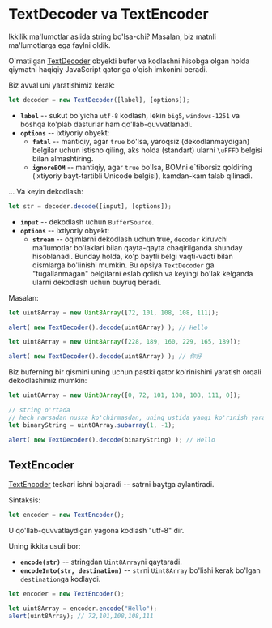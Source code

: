 # TextDecoder va TextEncoder

Ikkilik ma'lumotlar aslida string bo'lsa-chi? Masalan, biz matnli ma'lumotlarga ega faylni oldik.

O'rnatilgan [TextDecoder](https://encoding.spec.whatwg.org/#interface-textdecoder) obyekti bufer va kodlashni hisobga olgan holda qiymatni haqiqiy JavaScript qatoriga o'qish imkonini beradi.

Biz avval uni yaratishimiz kerak:
```js
let decoder = new TextDecoder([label], [options]);
```

- **`label`** -- sukut bo'yicha `utf-8` kodlash, lekin `big5`, `windows-1251` va boshqa ko'plab dasturlar ham qo'llab-quvvatlanadi.
- **`options`** -- ixtiyoriy obyekt:
   - **`fatal`** -- mantiqiy, agar `true` bo'lsa, yaroqsiz (dekodlanmaydigan) belgilar uchun istisno qiling, aks holda (standart) ularni `\uFFFD` belgisi bilan almashtiring.
   - **`ignoreBOM`** -- mantiqiy, agar `true` bo'lsa, BOMni e`tiborsiz qoldiring (ixtiyoriy bayt-tartibli Unicode belgisi), kamdan-kam talab qilinadi.

... Va keyin dekodlash:

```js
let str = decoder.decode([input], [options]);
```

- **`input`** -- dekodlash uchun `BufferSource`.
- **`options`** -- ixtiyoriy obyekt:
   - **`stream`** -- oqimlarni dekodlash uchun true, `decoder` kiruvchi ma'lumotlar bo'laklari bilan qayta-qayta chaqirilganda shunday hisoblanadi. Bunday holda, ko'p baytli belgi vaqti-vaqti bilan qismlarga bo'linishi mumkin. Bu opsiya `TextDecoder` ga "tugallanmagan" belgilarni eslab qolish va keyingi bo'lak kelganda ularni dekodlash uchun buyruq beradi.

Masalan:

```js run
let uint8Array = new Uint8Array([72, 101, 108, 108, 111]);

alert( new TextDecoder().decode(uint8Array) ); // Hello
```


```js run
let uint8Array = new Uint8Array([228, 189, 160, 229, 165, 189]);

alert( new TextDecoder().decode(uint8Array) ); // 你好
```

Biz buferning bir qismini uning uchun pastki qator ko'rinishini yaratish orqali dekodlashimiz mumkin:


```js run
let uint8Array = new Uint8Array([0, 72, 101, 108, 108, 111, 0]);

// string o'rtada
// hech narsadan nusxa ko'chirmasdan, uning ustida yangi ko'rinish yaratish
let binaryString = uint8Array.subarray(1, -1);

alert( new TextDecoder().decode(binaryString) ); // Hello
```

## TextEncoder

[TextEncoder](https://encoding.spec.whatwg.org/#interface-textencoder) teskari ishni bajaradi -- satrni baytga aylantiradi.

Sintaksis:

```js
let encoder = new TextEncoder();
```

U qo'llab-quvvatlaydigan yagona kodlash "utf-8" dir.

Uning ikkita usuli bor:
- **`encode(str)`** -- stringdan `Uint8Array`ni qaytaradi.
- **`encodeInto(str, destination)`** -- `str`ni `Uint8Array` bo'lishi kerak bo'lgan `destination`ga kodlaydi.

```js run
let encoder = new TextEncoder();

let uint8Array = encoder.encode("Hello");
alert(uint8Array); // 72,101,108,108,111
```
